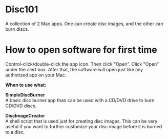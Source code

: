 # Disc101
A collection of 2 Mac apps. One can create disc images, and the other can burn discs.

# How to open software for first time  
Control-click/double-click the app icon. Then click "Open". Click "Open"
under the alert box. After that, the software will open just like any
authorized app on your Mac.  
  
**When to use what:**  
  
**SimpleDiscBurner**  
A basic disc burner app than can be used with a CD/DVD drive to burn
CD/DVD discs.  
  
**DiscImageCreator**  
A shell script that is used just for creating disc images. This can be
very useful if you want to further customize your disc image before it
is burned to a disc.  

